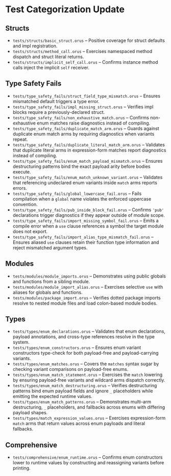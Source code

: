 # Test Categorization Update

## Structs
- `tests/structs/basic_struct.orus` – Positive coverage for struct defaults and impl registration.
- `tests/structs/method_call.orus` – Exercises namespaced method dispatch and struct literal returns.
- `tests/structs/implicit_self_call.orus` – Confirms instance method calls inject the implicit `self` receiver.

## Type Safety Fails
- `tests/type_safety_fails/struct_field_type_mismatch.orus` – Ensures mismatched default triggers a type error.
- `tests/type_safety_fails/impl_missing_struct.orus` – Verifies impl blocks require a previously-declared struct.
- `tests/type_safety_fails/non_exhaustive_match.orus` – Confirms non-exhaustive enum matches raise diagnostics instead of compiling.
- `tests/type_safety_fails/duplicate_match_arm.orus` – Guards against duplicate enum match arms by requiring diagnostics when variants repeat.
- `tests/type_safety_fails/duplicate_literal_match_arm.orus` – Validates that duplicate literal arms in expression-form matches report diagnostics instead of compiling.
- `tests/type_safety_fails/enum_match_payload_mismatch.orus` – Ensures destructuring patterns bind the exact payload arity before bodies execute.
- `tests/type_safety_fails/enum_match_unknown_variant.orus` – Validates that referencing undeclared enum variants inside `match` arms reports errors.
- `tests/type_safety_fails/global_lowercase_fail.orus` – Fails compilation when a `global` name violates the enforced uppercase convention.
- `tests/type_safety_fails/pub_inside_block_fail.orus` – Confirms `'pub'` declarations trigger diagnostics if they appear outside of module scope.
- `tests/type_safety_fails/import_missing_symbol_fail.orus` – Emits a compile error when a `use` clause references a symbol the target module does not export.
- `tests/type_safety_fails/import_alias_type_mismatch_fail.orus` – Ensures aliased `use` clauses retain their function type information and reject mismatched argument types.

## Modules
- `tests/modules/module_imports.orus` – Demonstrates using public globals and functions from a sibling module.
- `tests/modules/module_import_alias.orus` – Exercises selective `use` with aliases for globals and functions.
- `tests/modules/package_import.orus` – Verifies dotted package imports resolve to nested module files and load colon-based module bodies.

## Types
- `tests/types/enum_declarations.orus` – Validates that enum declarations, payload annotations, and cross-type references resolve in the type system.
- `tests/types/enum_constructors.orus` – Ensures enum variant constructors type-check for both payload-free and payload-carrying variants.
- `tests/types/enum_matches.orus` – Covers the `matches` syntax sugar by checking variant comparisons on payload-free enums.
- `tests/types/enum_match_statement.orus` – Exercises the `match` lowering by ensuring payload-free variants and wildcard arms dispatch correctly.
- `tests/types/enum_match_destructuring.orus` – Verifies destructuring patterns bind enum payload fields and ignore `_` placeholders while emitting the expected runtime values.
- `tests/types/enum_match_patterns.orus` – Demonstrates multi-arm destructuring, `_` placeholders, and fallbacks across enums with differing payload shapes.
- `tests/types/match_expression_values.orus` – Exercises expression-form `match` arms that return values across enum payloads and literal fallbacks.

## Comprehensive
- `tests/comprehensive/enum_runtime.orus` – Confirms enum constructors lower to runtime values by constructing and reassigning variants before printing.
